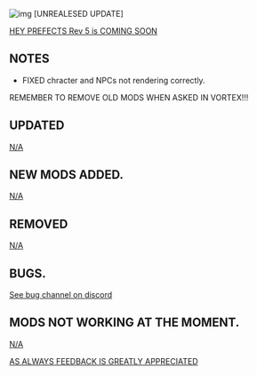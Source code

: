 ![img](https://s11.gifyu.com/images/THE-GOBLET.png)
[UNREALESED UPDATE]

[HEY PREFECTS Rev 5 is COMING SOON](https://)

NOTES
-

- FIXED chracter and NPCs not rendering correctly.

REMEMBER TO REMOVE OLD MODS WHEN ASKED IN VORTEX!!! 

UPDATED
-

[N/A](https://)

NEW MODS ADDED. 
-

[N/A](https://)

REMOVED
-

[N/A](https://)

BUGS.
-

 [See bug channel on discord](https://discord.gg/xZNztPjA2u)


MODS NOT WORKING AT THE MOMENT. 
-  

[N/A](https://)

[AS ALWAYS FEEDBACK IS GREATLY APPRECIATED](https://next.nexusmods.com/hogwartslegacy/collections/uehwil)
